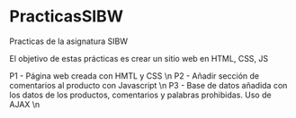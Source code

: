 # PracticasSIBW
Practicas de la asignatura SIBW

El objetivo de estas prácticas es crear un sitio web en HTML, CSS, JS

P1 - Página web creada con HMTL y CSS \n
P2 - Añadir sección de comentarios al producto con Javascript \n
P3 - Base de datos añadida con los datos de los productos, comentarios y palabras prohibidas. Uso de AJAX \n
